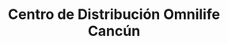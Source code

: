 ---
title: "Centro de Distribución Omnilife Cancún"
url: /cancun/centro-de-distribucion-omnilife-cancun/
shop: suplementos nutricionales
---